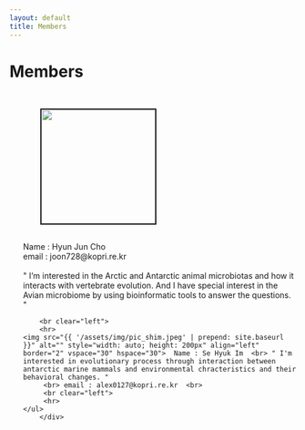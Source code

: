 ```yaml
---
layout: default
title: Members
---
```

<div class="post">
	<h1 class="pageTitle"> Members </h1>
	<ul> <img src="{{ '/assets/img/pic_hjcho.jpg' | prepend: site.baseurl }}" alt="" style="width: auto; height: 200px" align="left"  border="2"  vspace="30" hspace="30"> <br clear="left"> Name : Hyun Jun Cho <br> email : joon728@kopri.re.kr    <br> <br> " I’m interested in the Arctic and Antarctic animal microbiotas and how it interacts with vertebrate evolution. And I have special interest in the Avian microbiome by using bioinformatic tools to answer the questions. "
		
		<br clear="left">
		<hr>
	<img src="{{ '/assets/img/pic_shim.jpeg' | prepend: site.baseurl }}" alt="" style="width: auto; height: 200px" align="left"  border="2" vspace="30" hspace="30">  Name : Se Hyuk Im  <br> " I'm interested in evolutionary process through interaction between antarctic marine mammals and environmental chracteristics and their behavioral changes. " 
		 <br> email : alex0127@kopri.re.kr  <br>
		 <br clear="left">
		 <hr>
	</ul>	
		</div>

